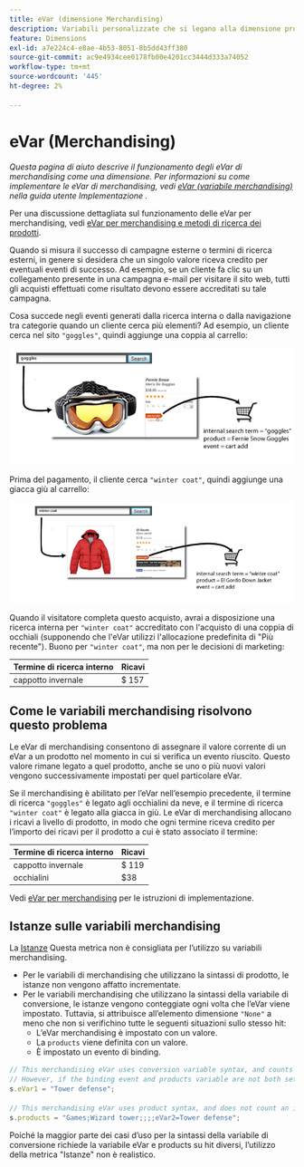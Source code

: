 ```yaml
---
title: eVar (dimensione Merchandising)
description: Variabili personalizzate che si legano alla dimensione prodotti.
feature: Dimensions
exl-id: a7e224c4-e8ae-4b53-8051-8b5dd43ff380
source-git-commit: ac9e4934cee0178fb00e4201cc3444d333a74052
workflow-type: tm+mt
source-wordcount: '445'
ht-degree: 2%

---
```


# eVar  (Merchandising)

*Questa pagina di aiuto descrive il funzionamento degli eVar di merchandising come una dimensione. Per informazioni su come implementare le eVar di merchandising, vedi [eVar (variabile merchandising)](/help/implement/vars/page-vars/evar-merchandising.md) nella guida utente Implementazione .*

Per una discussione dettagliata sul funzionamento delle eVar per merchandising, vedi [eVar per merchandising e metodi di ricerca dei prodotti](https://experienceleague.adobe.com/docs/analytics/admin/admin-tools/conversion-variables/merchandising-evars.html).

Quando si misura il successo di campagne esterne o termini di ricerca esterni, in genere si desidera che un singolo valore riceva credito per eventuali eventi di successo. Ad esempio, se un cliente fa clic su un collegamento presente in una campagna e-mail per visitare il sito web, tutti gli acquisti effettuati come risultato devono essere accreditati su tale campagna.

Cosa succede negli eventi generati dalla ricerca interna o dalla navigazione tra categorie quando un cliente cerca più elementi? Ad esempio, un cliente cerca nel sito `"goggles"`, quindi aggiunge una coppia al carrello:

![Esempio di occhiali](assets/merch-example-goggles.png)

Prima del pagamento, il cliente cerca `"winter coat"`, quindi aggiunge una giacca giù al carrello:

![Esempio di rivestimento](assets/merch-example-coat.png)

Quando il visitatore completa questo acquisto, avrai a disposizione una ricerca interna per `"winter coat"` accreditato con l&#39;acquisto di una coppia di occhiali (supponendo che l&#39;eVar utilizzi l&#39;allocazione predefinita di &quot;Più recente&quot;). Buono per `"winter coat"`, ma non per le decisioni di marketing:

| Termine di ricerca interno | Ricavi |
|---|---|
| cappotto invernale | $ 157 |

## Come le variabili merchandising risolvono questo problema

Le eVar di merchandising consentono di assegnare il valore corrente di un eVar a un prodotto nel momento in cui si verifica un evento riuscito. Questo valore rimane legato a quel prodotto, anche se uno o più nuovi valori vengono successivamente impostati per quel particolare eVar.

Se il merchandising è abilitato per l’eVar nell’esempio precedente, il termine di ricerca `"goggles"` è legato agli occhialini da neve, e il termine di ricerca `"winter coat"` è legato alla giacca in giù. Le eVar di merchandising allocano i ricavi a livello di prodotto, in modo che ogni termine riceva credito per l’importo dei ricavi per il prodotto a cui è stato associato il termine:

| Termine di ricerca interno | Ricavi |
|---|---|
| cappotto invernale | $ 119 |
| occhialini | $38 |

Vedi [eVar per merchandising](/help/implement/vars/page-vars/evar-merchandising.md) per le istruzioni di implementazione.

## Istanze sulle variabili merchandising

La [Istanze](../metrics/instances.md) Questa metrica non è consigliata per l’utilizzo su variabili merchandising.

* Per le variabili di merchandising che utilizzano la sintassi di prodotto, le istanze non vengono affatto incrementate.
* Per le variabili merchandising che utilizzano la sintassi della variabile di conversione, le istanze vengono conteggiate ogni volta che l’eVar viene impostato. Tuttavia, si attribuisce all’elemento dimensione `"None"` a meno che non si verifichino tutte le seguenti situazioni sullo stesso hit:
   * L’eVar merchandising è impostato con un valore.
   * La `products` viene definita con un valore.
   * È impostato un evento di binding.

```js
// This merchandising eVar uses conversion variable syntax, and counts an instance.
// However, if the binding event and products variable are not both set, the instance attributes to "None".
s.eVar1 = "Tower defense";

// This merchandising eVar uses product syntax, and does not count an instance.
s.products = "Games;Wizard tower;;;;eVar2=Tower defense";
```

Poiché la maggior parte dei casi d’uso per la sintassi della variabile di conversione richiede la variabile eVar e products su hit diversi, l’utilizzo della metrica &quot;Istanze&quot; non è realistico.
